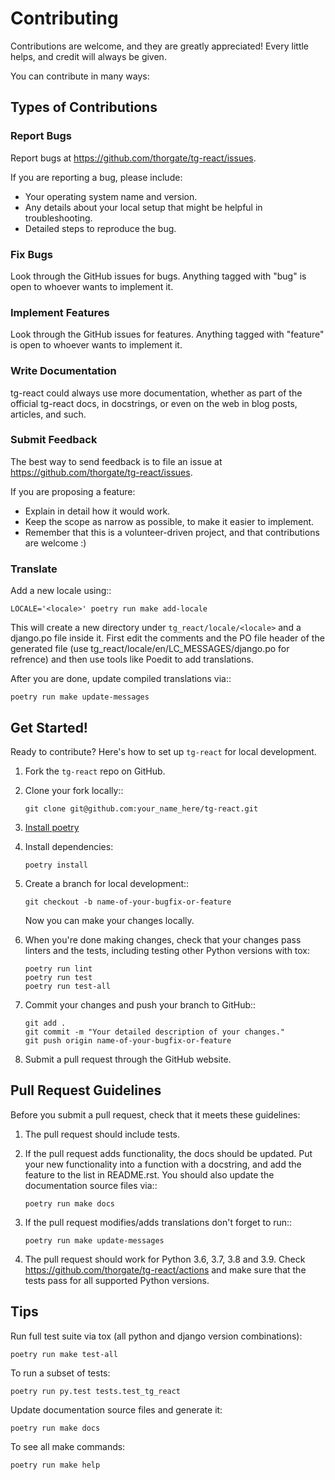 # Contributing

Contributions are welcome, and they are greatly appreciated! Every
little helps, and credit will always be given. 

You can contribute in many ways:

## Types of Contributions

### Report Bugs

Report bugs at https://github.com/thorgate/tg-react/issues.

If you are reporting a bug, please include:

* Your operating system name and version.
* Any details about your local setup that might be helpful in troubleshooting.
* Detailed steps to reproduce the bug.

### Fix Bugs

Look through the GitHub issues for bugs. Anything tagged with "bug"
is open to whoever wants to implement it.

### Implement Features

Look through the GitHub issues for features. Anything tagged with "feature"
is open to whoever wants to implement it.

### Write Documentation

tg-react could always use more documentation, whether as part of the 
official tg-react docs, in docstrings, or even on the web in blog posts,
articles, and such.

### Submit Feedback

The best way to send feedback is to file an issue at https://github.com/thorgate/tg-react/issues.

If you are proposing a feature:

* Explain in detail how it would work.
* Keep the scope as narrow as possible, to make it easier to implement.
* Remember that this is a volunteer-driven project, and that contributions
  are welcome :)

### Translate

Add a new locale using::

```shell
LOCALE='<locale>' poetry run make add-locale
```

This will create a new directory under `tg_react/locale/<locale>` and a django.po file inside it. First edit the comments and the PO file
header of the generated file (use tg_react/locale/en/LC_MESSAGES/django.po for refrence) and then use tools like Poedit
to add translations.

After you are done, update compiled translations via::

```shell
poetry run make update-messages
```

## Get Started!

Ready to contribute? Here's how to set up `tg-react` for local development.

1. Fork the `tg-react` repo on GitHub.

2. Clone your fork locally::
    ```shell
    git clone git@github.com:your_name_here/tg-react.git
    ```

3. [Install poetry](https://python-poetry.org/docs/#installation)

4. Install dependencies:
    ```shell
    poetry install
    ```

4. Create a branch for local development::
    ```shell
    git checkout -b name-of-your-bugfix-or-feature
    ```
   Now you can make your changes locally.

5. When you're done making changes, check that your changes pass linters and the tests, including testing other Python versions with tox:
    ```shell
    poetry run lint
    poetry run test
    poetry run test-all
    ```

6. Commit your changes and push your branch to GitHub::
    ```shell
    git add .
    git commit -m "Your detailed description of your changes."
    git push origin name-of-your-bugfix-or-feature
    ```

7. Submit a pull request through the GitHub website.

## Pull Request Guidelines

Before you submit a pull request, check that it meets these guidelines:

1. The pull request should include tests.
2. If the pull request adds functionality, the docs should be updated. Put
   your new functionality into a function with a docstring, and add the
   feature to the list in README.rst. You should also update the documentation
   source files via::
    ```shell
    poetry run make docs
    ```

3. If the pull request modifies/adds translations don't forget to run::
    ```shell
    poetry run make update-messages
    ```

4. The pull request should work for Python 3.6, 3.7, 3.8 and 3.9. Check
   https://github.com/thorgate/tg-react/actions and make sure that the tests
   pass for all supported Python versions.

Tips
----

Run full test suite via tox (all python and django version combinations):

```shell
poetry run make test-all
```

To run a subset of tests:

```shell
poetry run py.test tests.test_tg_react
```

Update documentation source files and generate it:

```shell
poetry run make docs
```

To see all make commands:

```shell
poetry run make help
```
